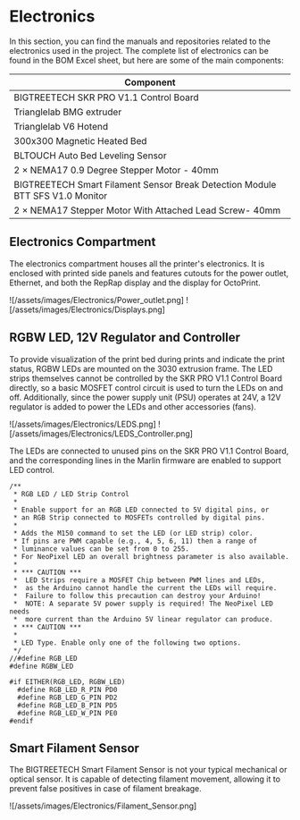 # Electronics
In this section, you can find the manuals and repositories related to the electronics used in the project. The complete list of electronics can be found in the BOM Excel sheet, but here are some of the main components:

| Component |
| ------------- |
| BIGTREETECH SKR PRO V1.1 Control Board  | 
| Trianglelab BMG extruder  | 
| Trianglelab V6 Hotend  | 
| 300x300 Magnetic Heated Bed  | 
| BLTOUCH Auto Bed Leveling Sensor | 
| 2 × NEMA17 0.9 Degree Stepper Motor - 40mm  | 
| BIGTREETECH Smart Filament Sensor Break Detection Module BTT SFS V1.0 Monitor | 
| 2 × NEMA17 Stepper Motor With Attached Lead Screw- 40mm  | 

## Electronics Compartment
The electronics compartment houses all the printer's electronics. It is enclosed with printed side panels and features cutouts for the power outlet, Ethernet, and both the RepRap display and the display for OctoPrint.

![/assets/images/Electronics/Power_outlet.png]
![/assets/images/Electronics/Displays.png]

## RGBW LED, 12V Regulator and Controller
To provide visualization of the print bed during prints and indicate the print status, RGBW LEDs are mounted on the 3030 extrusion frame. The LED strips themselves cannot be controlled by the SKR PRO V1.1 Control Board directly, so a basic MOSFET control circuit is used to turn the LEDs on and off. Additionally, since the power supply unit (PSU) operates at 24V, a 12V regulator is added to power the LEDs and other accessories (fans).

![/assets/images/Electronics/LEDS.png]
![/assets/images/Electronics/LEDS_Controller.png]

The LEDs are connected to unused pins on the SKR PRO V1.1 Control Board, and the corresponding lines in the Marlin firmware are enabled to support LED control.
```
/**
 * RGB LED / LED Strip Control
 *
 * Enable support for an RGB LED connected to 5V digital pins, or
 * an RGB Strip connected to MOSFETs controlled by digital pins.
 *
 * Adds the M150 command to set the LED (or LED strip) color.
 * If pins are PWM capable (e.g., 4, 5, 6, 11) then a range of
 * luminance values can be set from 0 to 255.
 * For NeoPixel LED an overall brightness parameter is also available.
 *
 * *** CAUTION ***
 *  LED Strips require a MOSFET Chip between PWM lines and LEDs,
 *  as the Arduino cannot handle the current the LEDs will require.
 *  Failure to follow this precaution can destroy your Arduino!
 *  NOTE: A separate 5V power supply is required! The NeoPixel LED needs
 *  more current than the Arduino 5V linear regulator can produce.
 * *** CAUTION ***
 *
 * LED Type. Enable only one of the following two options.
 */
//#define RGB_LED
#define RGBW_LED

#if EITHER(RGB_LED, RGBW_LED)
  #define RGB_LED_R_PIN PD0
  #define RGB_LED_G_PIN PD2
  #define RGB_LED_B_PIN PD5
  #define RGB_LED_W_PIN PE0
#endif
```
## Smart Filament Sensor
The BIGTREETECH Smart Filament Sensor is not your typical mechanical or optical sensor. It is capable of detecting filament movement, allowing it to prevent false positives in case of filament breakage.

![/assets/images/Electronics/Filament_Sensor.png]
